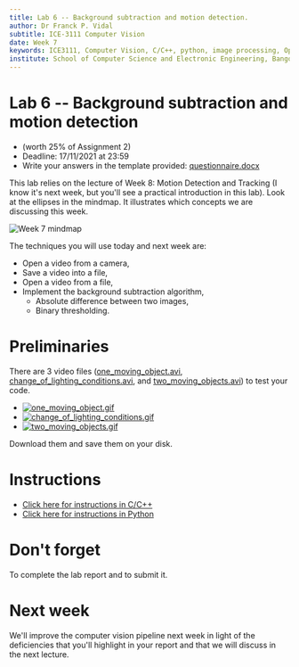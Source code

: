 ```yaml
---
title: Lab 6 -- Background subtraction and motion detection.
author: Dr Franck P. Vidal
subtitle: ICE-3111 Computer Vision
date: Week 7
keywords: ICE3111, Computer Vision, C/C++, python, image processing, OpenCV, Bangor University, School of Computer Science and Electronic Engineering
institute: School of Computer Science and Electronic Engineering, Bangor University
---
```


# Lab 6 -- Background subtraction and motion detection

- (worth 25% of Assignment 2)
- Deadline: 17/11/2021 at 23:59
- Write your answers in the template provided: [questionnaire.docx](https://github.com/effepivi/ICE-3111-Computer_Vision/raw/main/Labs/Lab-06/questionnaire.docx)

This lab relies on the lecture of Week 8: Motion Detection and Tracking (I know it's next week, but you'll see a practical introduction in this lab).
Look at the ellipses in the mindmap. It illustrates which concepts we are discussing this week.

![Week 7 mindmap](mindmap.png)


The techniques you will use today and next week are:

- Open a video from a camera,
- Save a video into a file,
- Open a video from a file,
- Implement the background subtraction algorithm,
    - Absolute difference between two images,
    - Binary thresholding.

# Preliminaries

There are 3 video files ([one_moving_object.avi](https://www.fpvidal.net/ICE3111/one_moving_object.avi), [change_of_lighting_conditions.avi](https://www.fpvidal.net/ICE3111/change_of_lighting_conditions.avi), and [two_moving_objects.avi](https://www.fpvidal.net/ICE3111/two_moving_objects.avi)) to test your code.

- [![one_moving_object.gif](./one_moving_object.gif)](https://www.fpvidal.net/ICE3111/one_moving_object.avi)
- [![change_of_lighting_conditions.gif](./change_of_lighting_conditions.gif)](https://www.fpvidal.net/ICE3111/change_of_lighting_conditions.avi)
- [![two_moving_objects.gif](./two_moving_objects.gif)](https://www.fpvidal.net/ICE3111/two_moving_objects.avi)

Download them and save them on your disk.


# Instructions

- [Click here for instructions in C/C++](C-CXX.md)
- [Click here for instructions in Python](Python.md)

# Don't forget

To complete the lab report and to submit it.

# Next week

We'll improve the computer vision pipeline next week in light of the deficiencies that you'll highlight in your report and that we will discuss in the next lecture.
